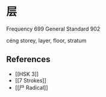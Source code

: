 # 层
Frequency 699
General Standard 902

céng
storey, layer, floor, stratum

## References
- [[HSK 3]]
- [[7 Strokes]]
- [[尸 Radical]]